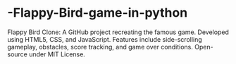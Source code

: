 # -Flappy-Bird-game-in-python
 Flappy Bird Clone: A GitHub project recreating the famous game. Developed using HTML5, CSS, and JavaScript. Features include side-scrolling gameplay, obstacles, score tracking, and game over conditions. Open-source under MIT License.
